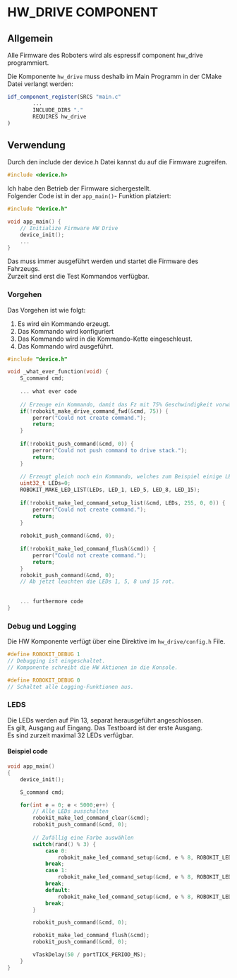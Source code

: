 
# HW_DRIVE COMPONENT

## Allgemein
Alle Firmware des Roboters wird als espressif component hw_drive programmiert.

Die Komponente ```hw_drive``` muss deshalb im Main Programm in der CMake Datei verlangt werden:

```cmake
idf_component_register(SRCS "main.c"
        ...
        INCLUDE_DIRS "."
        REQUIRES hw_drive   
)
```

## Verwendung
Durch den include der device.h Datei kannst du auf die Firmware zugreifen.

```c++
#include <device.h>
```

Ich habe den Betrieb der Firmware sichergestellt.  
Folgender Code ist in der ```app_main()```- Funktion platziert:

```c++
#include "device.h"

void app_main() {
    // Initialize Firmware HW Drive
    device_init();
    ...
}
```
Das muss immer ausgeführt werden und startet die Firmware des Fahrzeugs.  
Zurzeit sind erst die Test Kommandos verfügbar.

### Vorgehen
Das Vorgehen ist wie folgt:
1. Es wird ein Kommando erzeugt.
1. Das Kommando wird konfiguriert
1. Das Kommando wird in die Kommando-Kette eingeschleust.
1. Das Kommando wird ausgeführt.

```c++
#include "device.h"

void _what_ever_function(void) {
    S_command cmd;
    
    ... what ever code
    
    // Erzeuge ein Kommando, damit das Fz mit 75% Geschwindigkeit vorwärts fährt.
    if(!robokit_make_drive_command_fwd(&cmd, 75)) {
        perror("Could not create command.");
        return;
    }
    
    if(!robokit_push_command(&cmd, 0)) {
        perror("Could not push command to drive stack.");
        return;
    }
    
    // Erzeugt gleich noch ein Kommando, welches zum Beispiel einige LEDs festlegt:
    uint32_t LEDs=0;
    ROBOKIT_MAKE_LED_LIST(LEDs, LED_1, LED_5, LED_8, LED_15);
    
    if(!robokit_make_led_command_setup_list(&cmd, LEDs, 255, 0, 0)) {
        perror("Could not create command.");
        return;
    }
    
    robokit_push_command(&cmd, 0);
    
    if(!robokit_make_led_command_flush(&cmd)) {
        perror("Could not create command.");
        return;
    }
    robokit_push_command(&cmd, 0);
    // Ab jetzt leuchten die LEDs 1, 5, 8 und 15 rot.
    
    
    ... furthermore code
}

```

### Debug und Logging

Die HW Komponente verfügt über eine Direktive im ```hw_drive/config.h``` File.

```c++
#define ROBOKIT_DEBUG 1
// Debugging ist eingeschaltet.
// Komponente schreibt die HW Aktionen in die Konsole.

#define ROBOKIT_DEBUG 0
// Schaltet alle Logging-Funktionen aus.
```

### LEDS
Die LEDs werden auf Pin 13, separat herausgeführt angeschlossen.  
Es gilt, Ausgang auf Eingang. Das Testboard ist der erste Ausgang.  
Es sind zurzeit maximal 32 LEDs verfügbar.

#### Beispiel code
```c++
void app_main()
{
    device_init();

    S_command cmd;

    for(int e = 0; e < 5000;e++) {
        // Alle LEDs ausschalten
        robokit_make_led_command_clear(&cmd);
        robokit_push_command(&cmd, 0);
        
        // Zufällig eine Farbe auswählen
        switch(rand() % 3) {
            case 0:
                robokit_make_led_command_setup(&cmd, e % 8, ROBOKIT_LED_COLOR_RED);
            break;
            case 1:
                robokit_make_led_command_setup(&cmd, e % 8, ROBOKIT_LED_COLOR_GREEN);
            break;
            default:
                robokit_make_led_command_setup(&cmd, e % 8, ROBOKIT_LED_COLOR_BLUE);
            break;
        }

        robokit_push_command(&cmd, 0);

        robokit_make_led_command_flush(&cmd);
        robokit_push_command(&cmd, 0);

        vTaskDelay(50 / portTICK_PERIOD_MS);
    }
}
```